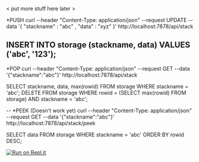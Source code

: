 
< put more stuff here later >


*PUSH
curl --header "Content-Type: application/json"  --request UPDATE   --data '{ "stackname" : "abc" , "data" : "xyz" }'    http://localhost:7878/api/stack

INSERT INTO storage (stackname, data) VALUES ('abc', '123');
--

*POP
curl --header "Content-Type: application/json"  --request GET --data '{"stackname":"abc"}'  http://localhost:7878/api/stack

SELECT stackname, data, max(rowid) FROM storage WHERE stackname = 'abc';
DELETE FROM storage WHERE rowid = (SELECT max(rowid) FROM storage) AND stackname = 'abc';

--
*PEEK (Doesn't work yet)
curl --header "Content-Type: application/json"  --request GET --data '{"stackname":"abc"}'  http://localhost:7878/api/stack/peek

SELECT data FROM storage WHERE stackname = 'abc' ORDER BY rowid DESC;



[![Run on Repl.it](https://repl.it/badge/github/TonyHsieh/rustack)](https://repl.it/github/TonyHsieh/rustack)